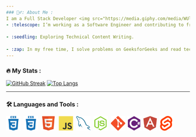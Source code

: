 ```yaml
---
### 🙋‍♂️: About Me :
I am a Full Stack Developer <img src="https://media.giphy.com/media/WUlplcMpOCEmTGBtBW/giphy.gif" width="30"> from Portugal.
- :telescope: I’m working as a Software Engineer and contributing to frontend and backend for building web applications.

- :seedling: Exploring Technical Content Writing.

- :zap: In my free time, I solve problems on GeeksforGeeks and read tech articles.
---
```


### :fire: My Stats :
[![GitHub Streak](http://github-readme-streak-stats.herokuapp.com?user=Miguely101&theme=dark&hide_border=true&border_radius=5&card_width=500&type=png)](https://git.io/streak-stats)
[![Top Langs](https://github-readme-stats.vercel.app/api/top-langs/?username=Miguely101&theme=dark&hide_border=true&border_radius=5&card_width=500&type=png)](https://github.com/anuraghazra/github-readme-stats)

---

### :hammer_and_wrench: Languages and Tools :
<div>
  <img src="https://github.com/devicons/devicon/blob/master/icons/css3/css3-plain-wordmark.svg"  title="CSS3" alt="CSS" width="40" height="40"/>&nbsp;
    <img src="https://github.com/devicons/devicon/blob/master/icons/css3/css3-plain-wordmark.svg"  title="CSS3" alt="CSS" width="40" height="40"/>&nbsp;
  <img src="https://github.com/devicons/devicon/blob/master/icons/html5/html5-original.svg" title="HTML5" alt="HTML" width="40" height="40"/>&nbsp;
  <img src="https://github.com/devicons/devicon/blob/master/icons/javascript/javascript-original.svg" title="JavaScript" alt="JavaScript" width="40" height="40"/>&nbsp;
  <img src="https://github.com/devicons/devicon/blob/master/icons/mysql/mysql-original.svg" title="MySQL"  alt="MySQL" width="40" height="40"/>&nbsp;
  <img src="https://github.com/devicons/devicon/blob/master/icons/nodejs/nodejs-original.svg" title="NodeJS" alt="NodeJS" width="40" height="40"/>&nbsp;
  <img src="https://github.com/devicons/devicon/blob/master/icons/git/git-original.svg" title="Git" **alt="Git" width="40" height="40"/>
  <img src="https://github.com/devicons/devicon/blob/master/icons/csharp/csharp-plain.svg" title="Csharp" **alt="Csharp" width="40" height="40"/>
  <img src="https://github.com/devicons/devicon/blob/master/icons/angularjs/angularjs-plain.svg" title="Angular **alt="Angular" width="40" height="40"/>
  <img src="https://github.com/devicons/devicon/blob/master/icons/svelte/svelte-original.svg" title="Svelt **alt="Svelt" width="40" height="40"/>
</div>
